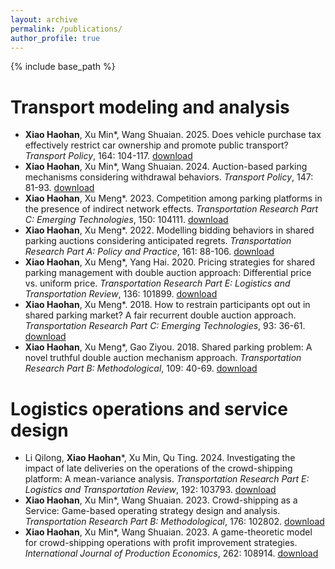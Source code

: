 ```yaml
---
layout: archive
permalink: /publications/
author_profile: true
---
```


{% include base_path %}

Transport modeling and analysis
======
*  **Xiao Haohan**, Xu Min*, Wang Shuaian. 2025. Does vehicle purchase tax effectively restrict car ownership and promote public transport? *Transport Policy*, 164: 104-117. [download](https://doi.org/10.1016/j.tranpol.2025.01.038)
*  **Xiao Haohan**, Xu Min*, Wang Shuaian. 2024. Auction-based parking mechanisms considering withdrawal behaviors. *Transport Policy*, 147: 81-93. [download](https://doi.org/10.1016/j.tranpol.2023.12.010)
*  **Xiao Haohan**, Xu Meng*. 2023. Competition among parking platforms in the presence of indirect network effects. *Transportation Research Part C: Emerging Technologies*, 150: 104111. [download](https://doi.org/10.1016/j.trc.2023.104111)
*  **Xiao Haohan**, Xu Meng*. 2022. Modelling bidding behaviors in shared parking auctions considering anticipated regrets. *Transportation Research Part A: Policy and Practice*, 161: 88-106. [download](https://doi.org/10.1016/j.tra.2022.05.001)
*  **Xiao Haohan**, Xu Meng*, Yang Hai. 2020. Pricing strategies for shared parking management with double auction approach: Differential price vs. uniform price. *Transportation Research Part E: Logistics and Transportation Review*, 136: 101899. [download](https://doi.org/10.1016/j.tre.2020.101899)
*  **Xiao Haohan**, Xu Meng*. 2018. How to restrain participants opt out in shared parking market? A fair recurrent double auction approach. *Transportation Research Part C: Emerging Technologies*, 93: 36-61. [download](https://doi.org/10.1016/j.trc.2018.05.023)
*  **Xiao Haohan**, Xu Meng*, Gao Ziyou. 2018. Shared parking problem: A novel truthful double auction mechanism approach. *Transportation Research Part B: Methodological*, 109: 40-69. [download](https://doi.org/10.1016/j.trb.2018.01.008)

Logistics operations and service design
======
*  Li Qilong, **Xiao Haohan***, Xu Min, Qu Ting. 2024. Investigating the impact of late deliveries on the operations of the crowd-shipping platform: A mean-variance analysis. *Transportation Research Part E: Logistics and Transportation Review*, 192: 103793. [download](https://doi.org/10.1016/j.tre.2024.103793)
*  **Xiao Haohan**, Xu Min*, Wang Shuaian. 2023. Crowd-shipping as a Service: Game-based operating strategy design and analysis. *Transportation Research Part B: Methodological*, 176: 102802. [download](https://doi.org/10.1016/j.trb.2023.102802)
*  **Xiao Haohan**, Xu Min*, Wang Shuaian. 2023. A game-theoretic model for crowd-shipping operations with profit improvement strategies. *International Journal of Production Economics*, 262: 108914. [download](https://doi.org/10.1016/j.ijpe.2023.108914)
